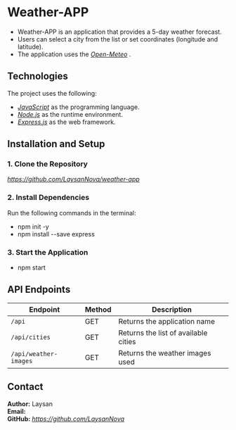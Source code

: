 # Weather-APP

- Weather-APP is an application that provides a 5-day weather forecast.
- Users can select a city from the list or set coordinates (longitude and latitude).
- The application uses the *[Open-Meteo](https://open-meteo.com/en/docs/)* .

## Technologies

The project uses the following:

- *[JavaScript](https://developer.mozilla.org/en-US/docs/Web/JavaScript)* as the programming language.
- *[Node.js](https://nodejs.org/)* as the runtime environment.
- *[Express.js](https://expressjs.com/)* as the web framework.

## Installation and Setup
### 1. Clone the Repository

*https://github.com/LaysanNova/weather-app*

### 2. Install Dependencies

Run the following commands in the terminal:


- npm init -y
- npm install --save express

### 3. Start the Application
- npm start

## API Endpoints

| Endpoint                         | Method | Description                            |
|----------------------------------|--------|----------------------------------------|
| `/api`                           | GET    | Returns the application name          |
| `/api/cities`                    | GET    | Returns the list of available cities  |
| `/api/weather-images`            | GET    | Returns the weather images used       |

## Contact
**Author:** Laysan  
**Email:**   
**GitHub:** *https://github.com/LaysanNova*


















